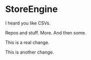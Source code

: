 # StoreEngine

I heard you like CSVs.

Repos and stuff. More. And then some.

This is a real change.

This is another change.
